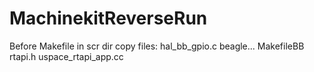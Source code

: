 # MachinekitReverseRun

Before Makefile in scr dir copy files:
hal_bb_gpio.c
beagle...
MakefileBB
rtapi.h
uspace_rtapi_app.cc
